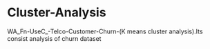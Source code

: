# Cluster-Analysis
WA_Fn-UseC_-Telco-Customer-Churn-(K means cluster analysis).Its consist analysis of churn dataset
